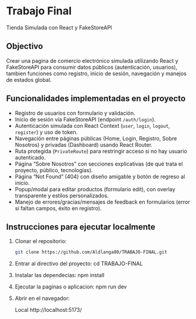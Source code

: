 # Trabajo Final 
Tienda Simulada con React y FakeStoreAPI

## Objectivo
Crear una pagina de comercio electrónico simulada utilizando React y FakeStoreAPI para consumir datos públicos (autenticación, usuarios), tambien funciones como registro, inicio de sesión, navegación y manejos de estados global.

## Funcionalidades implementadas en el proyecto
- Registro de usuarios con formulario y validación.
- Inicio de sesión vía FakeStoreAPI (endpoint `/auth/login`).
- Autenticación simulada con React Context (`user`, `login`, `logout`, `register`) y uso de token.
- Navegación entre páginas públicas (Home, Login, Registro, Sobre Nosotros) y privadas (Dashboard) usando React Router.
- Ruta protegida (`PrivateRoute`) para restringir acceso si no hay usuario autenticado.
- Página “Sobre Nosotros” con secciones explicativas (de qué trata el proyecto, público, tecnologías).
- Página “Not Found” (404) con diseño amigable y botón de regreso al inicio.
- Popup/modal para editar productos (formulario edit), con overlay transparente y estilos personalizados.
- Manejo de errores/gracias/mensajes de feedback en formularios (error si faltan campos, éxito en registro).

## Instrucciones para ejecutar localmente
1. Clonar el repositorio:
   ```bash
   git clone https://github.com/Aldlanga80/TRABAJO-FINAL.git

2. Entrar al directivo del proyecto:
   cd TRABAJO-FINAL

3. Instalar las dependecias:
   npm install

4. Ejecutar la paginas o aplicacion:
   npm run dev

5. Abrir en el navegador: 

   Local http://localhost:5173/
